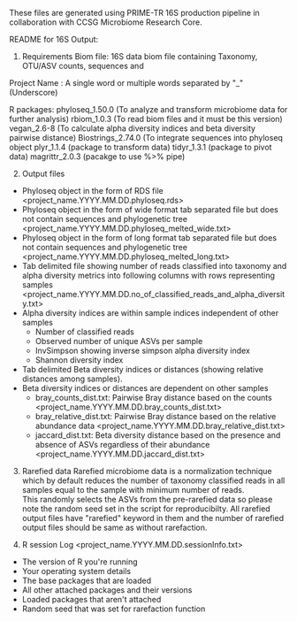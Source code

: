These files are generated using PRIME-TR 16S production pipeline in collaboration with CCSG Microbiome Research Core. 

README for 16S Output:

1. Requirements 
Biom file: 16S data biom file containing Taxonomy, OTU/ASV counts, sequences and 

Project Name : A single word or multiple words separated by "_" (Underscore)

R packages:
phyloseq_1.50.0 (To analyze and transform microbiome data for further analysis)
rbiom_1.0.3 (To read biom files and it must be this version)
vegan_2.6-8 (To calculate alpha diversity indices and beta diversity pairwise distance)
Biostrings_2.74.0 (To integrate sequences into phyloseq object
plyr_1.1.4 (package to transform data)
tidyr_1.3.1 (package to pivot data)
magrittr_2.0.3 (pacakge to use %>% pipe)

2. Output files 
- Phyloseq object in the form of RDS file <project_name.YYYY.MM.DD.phyloseq.rds>
- Phyloseq object in the form of wide format tab separated file but does not contain sequences and phylogenetic tree <project_name.YYYY.MM.DD.phyloseq_melted_wide.txt>
- Phyloseq object in the form of long format tab separated file but does not contain sequences and phylogenetic tree <project_name.YYYY.MM.DD.phyloseq_melted_long.txt>
- Tab delimited file showing number of reads classified into taxonomy and alpha diversity metrics into following columns with rows representing samples <project_name.YYYY.MM.DD.no_of_classified_reads_and_alpha_diversity.txt>
- Alpha diversity indices are within sample indices independent of other samples
	- Number of classified reads 
	- Observed number of unique ASVs per sample 
	- InvSimpson showing inverse simpson alpha diversity index
	- Shannon diversity index
- Tab delimited Beta diversity indices or distances (showing relative distances among samples).
- Beta diversity indices or distances are dependent on other samples
	- bray_counts_dist.txt: Pairwise Bray distance based on the counts  <project_name.YYYY.MM.DD.bray_counts_dist.txt>
	- bray_relative_dist.txt: Pairwise Bray distance based on the relative abundance data <project_name.YYYY.MM.DD.bray_relative_dist.txt>
	- jaccard_dist.txt: Beta diversity distance based on the presence and absence of ASVs regardless of their abundance <project_name.YYYY.MM.DD.jaccard_dist.txt>

3. Rarefied data
Rarefied microbiome data is a normalization technique which by default reduces the number of taxonomy classified reads in all samples equal to the sample with minimum number of reads.  
This randomly selects the ASVs from the pre-rarefied data so please note the random seed set in the script for reproducibilty.
All rarefied output files have "rarefied" keyword in them and the number of rarefied output files should be same as without rarefaction.


4. R session Log <project_name.YYYY.MM.DD.sessionInfo.txt>
- The version of R you're running
- Your operating system details
- The base packages that are loaded
- All other attached packages and their versions
- Loaded packages that aren't attached
- Random seed that was set for rarefaction function 

